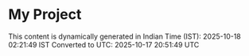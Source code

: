 # My Project

This content is dynamically generated in Indian Time (IST): 2025-10-18 02:21:49 IST
Converted to UTC: 2025-10-17 20:51:49 UTC
